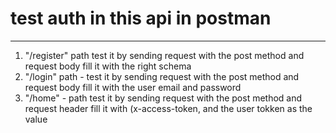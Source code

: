 # test auth in this api in postman
<hr>

<ol>
  <li> "/register" path test it by sending request with the post method and request body fill it with the right schema</li>
  <li>"/login" path - test it by sending request with the post method and request body fill it with the user email and password</li>
  <li>"/home" - path test it by sending request with the post method and request header fill it with (x-access-token, and the user tokken as the value </li>    
<ol/>

